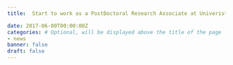 ```yaml
---
title:  Start to work as a PostDoctoral Research Associate at Univeristy of Oxford.

date: 2017-06-00T00:00:00Z
categories: # Optional, will be displayed above the title of the page
- news
banner: false
draft: false
---
```

